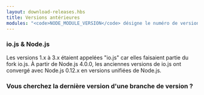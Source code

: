 ```yaml
---
layout: download-releases.hbs
title: Versions antérieures
modules: "<code>NODE_MODULE_VERSION</code> désigne le numéro de version ABI (application binary interface) de Node.js, utilisé pour déterminer les versions de Node.js.dans lesquelles les extensions C++ compilées en binaires peuvent être chargées dans devoir être recompilées. Il était stocké sous forme de valeur hexadécimale dans les versions antérieures, mais est désormais représenté sous forme d'un nombre entier."
---
```


### io.js & Node.js
Les versions 1.x à 3.x étaient appelées "io.js" car elles faisaient partie du fork io.js. À partir de Node.js 4.0.0, les anciennes versions de io.js ont convergé avec Node.js 0.12.x en versions unifiées de Node.js.

### Vous cherchez la dernière version d'une branche de version ?
